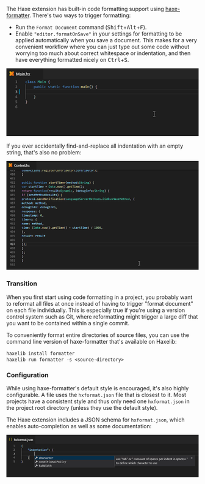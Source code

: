 The Haxe extension has built-in code formatting support using [haxe-formatter](https://github.com/HaxeCheckstyle/haxe-formatter). There's two ways to trigger formatting:

- Run the `Format Document` command (<kbd>Shift</kbd>+<kbd>Alt</kbd>+<kbd>F</kbd>).
- Enable `"editor.formatOnSave"` in your settings for formatting to be applied automatically when you save a document. This makes for a very convenient workflow where you can just type out some code without worrying too much about correct whitespace or indentation, and then have everything formatted nicely on <kbd>Ctrl</kbd>+<kbd>S</kbd>.

![](images/formatting/formatOnSave.gif)

If you ever accidentally find-and-replace all indentation with an empty string, that's also no problem:

![](images/formatting/indentation.gif)

### Transition

When you first start using code formatting in a project, you probably want to reformat all files at once instead of having to trigger "format document" on each file individually. This is especially true if you're using a version control system such as Git, where reformatting might trigger a large diff that you want to be contained within a single commit.

To conveniently format entire directories of source files, you can use the command line version of haxe-formatter that's available on Haxelib:

```
haxelib install formatter
haxelib run formatter -s <source-directory>
```

### Configuration

While using haxe-formatter's default style is encouraged, it's also highly configurable. A file uses the `hxformat.json` file that is closest to it. Most projects have a consistent style and thus only need one `hxformat.json` in the project root directory (unless they use the default style).

The Haxe extension includes a JSON schema for `hxformat.json`, which enables auto-completion as well as some documentation:

![](images/formatting/schema.png)
